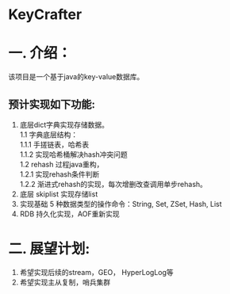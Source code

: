 # KeyCrafter

一. 介绍：<br>
====
该项目是一个基于java的key-value数据库。<br>

预计实现如下功能:<br>
----
1. 底层dict字典实现存储数据。<br>
  1.1 字典底层结构：<br>
    1.1.1 手搓链表，哈希表<br>
    1.1.2 实现哈希桶解决hash冲突问题<br>
  1.2 rehash 过程java重构， <br>
    1.2.1 实现rehash条件判断<br>
    1.2.2 渐进式rehash的实现，每次增删改查调用单步rehash。<br>
2. 底层 skiplist 实现存储list<br>
3. 实现基础 5 种数据类型的操作命令：String, Set, ZSet, Hash, List <br>
4. RDB 持久化实现，AOF重新实现<br>

二. 展望计划:<br>
====
1. 希望实现后续的stream，GEO， HyperLogLog等<br>
2. 希望实现主从复制，哨兵集群<br>
